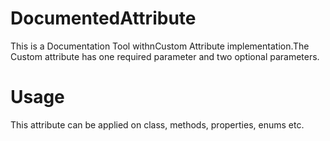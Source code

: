 # DocumentedAttribute
This is a Documentation Tool withnCustom Attribute implementation.The Custom attribute has one required parameter and two optional parameters.
# Usage
This attribute can be applied on class, methods, properties, enums etc.
